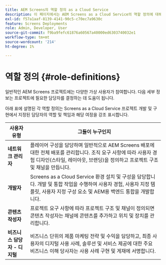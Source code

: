 ```yaml
---
title: AEM Screens의 역할 정의 as a Cloud Service
description: 이 페이지에서는 AEM Screens as a Cloud Service의 역할 정의에 대해 설명합니다.
exl-id: f57a1aaf-8139-4141-90c5-c70ec7a9630c
feature: Screens Deployments
role: Admin, Developer, User
source-git-commit: f9ba9fefc61876a60567a40000ed6303740032e1
workflow-type: tm+mt
source-wordcount: '214'
ht-degree: 1%

---
```


# 역할 정의 {#role-definitions}

일반적인 AEM Screens 프로젝트에는 다양한 가상 사용자가 참여합니다. 다음 세부 정보는 프로젝트에 필요한 담당자를 결정하는 데 도움이 됩니다.

아래 표에 설명된 각 역할 정의는 Screens as a Cloud Service 프로젝트 개발 및 구현에서 지정된 담당자의 역할 및 책임과 해당 여정을 강조 표시합니다.

| 사용자 유형 | 그들이 누구인지 |
|--- |--- |
| **네트워크 관리자** | 플레이어 구성을 담당하며 일반적으로 AEM Screens 배포에 대한 전체 배포를 관리합니다. 조직 요구 사항에 따라 사용자 경험 디자인(스타일, 레이아웃, 브랜딩)을 정의하고 프로젝트 구조 및 채널을 만듭니다. |
| **개발자** | Screens as a Cloud Service 환경 설치 및 구성을 담당합니다. 개발 및 통합 작업을 수행하여 사용자 경험, 사용자 지정 템플릿, 사용자 지정 구성 요소 및 AEM용 백엔드 통합을 개발합니다. |
| **콘텐츠 작성자** | 프로젝트 요구 사항에 따라 프로젝트 구조 및 채널이 정의되면 콘텐츠 작성자는 채널에 콘텐츠를 추가하고 위치 및 장치를 관리합니다. |
| **비즈니스 담당자 - 디지털** | 비즈니스 단위의 제품 마케팅 전략 및 수익을 담당하고, 최종 사용자의 디지털 사용 사례, 솔루션 및 서비스 제공에 대한 주요 비즈니스 이해 당사자는 사용 사례 구현 및 게재에 서명합니다. |
